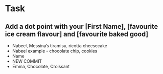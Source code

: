 # Task

## Add a dot point with your [First Name], [favourite ice cream flavour] and [favourite baked good]

* Nabeel, Messina’s tiramisu, ricotta cheesecake
* Nabeel example - chocolate chip, cookies
* Name 
* NEW COMMIT
* Emma, Chocolate, Croissant
